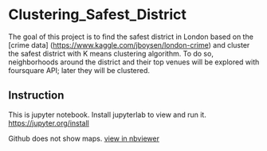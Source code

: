 # Clustering_Safest_District

The goal of this project is to find the safest district in London based on the [crime data] (https://www.kaggle.com/jboysen/london-crime) and cluster the safest district with K means clustering algorithm. To do so, neighborhoods around the district and their top venues will be explored with foursquare API; later they will be clustered.

## Instruction
This is jupyter notebook. Install jupyterlab to view and run it.
https://jupyter.org/install

Github does not show maps. <a href="https://nbviewer.jupyter.org/github/zicoabhidey/Data_Visualization_Toolbox/blob/master/folium.ipynb" target="_blank">view in nbviewer</a>

